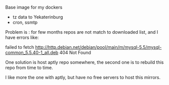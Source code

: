 Base image for my dockers

- tz data to Yekaterinburg
- cron, ssmtp


Problem is : for few months repos are not match to downloaded list, and I have errors like:

failed to fetch http://http.debian.net/debian/pool/main/m/mysql-5.5/mysql-common_5.5.40-1_all.deb  404  Not Found


One solution is host aptly repo somewhere, the second one is to rebuild this repo from time to time.

I like more the one with aptly, but have no free servers to host this mirrors.

